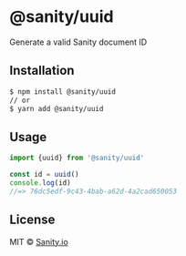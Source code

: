 # @sanity/uuid

Generate a valid Sanity document ID

## Installation

```sh
$ npm install @sanity/uuid
// or
$ yarn add @sanity/uuid
```

## Usage

```js
import {uuid} from '@sanity/uuid'

const id = uuid()
console.log(id)
//=> 76dc5edf-9c43-4bab-a62d-4a2cad650053
```

## License

MIT © [Sanity.io](https://www.sanity.io/)
